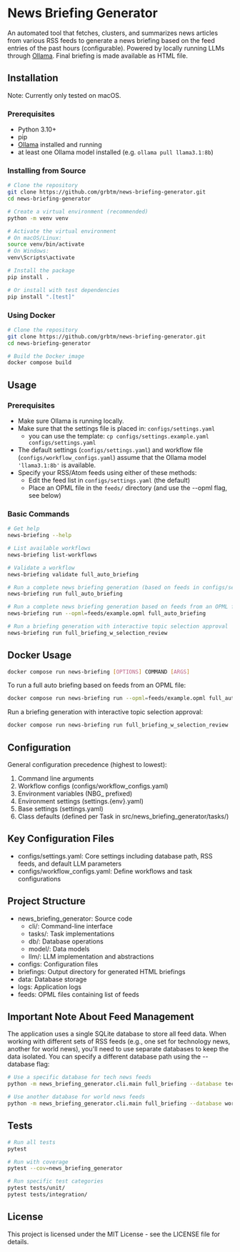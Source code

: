 # News Briefing Generator
An automated tool that fetches, clusters, and summarizes news articles from various RSS feeds to generate a news briefing based on the feed entries of the past hours (configurable). Powered by locally running LLMs through [Ollama](https://ollama.com/). Final briefing is made available as HTML file.


## Installation
Note: Currently only tested on macOS.

### Prerequisites
- Python 3.10+
- pip
- [Ollama](https://ollama.com/) installed and running
- at least one Ollama model installed (e.g. `ollama pull llama3.1:8b`)

### Installing from Source
```bash
# Clone the repository
git clone https://github.com/grbtm/news-briefing-generator.git
cd news-briefing-generator

# Create a virtual environment (recommended)
python -m venv venv

# Activate the virtual environment
# On macOS/Linux:
source venv/bin/activate
# On Windows:
venv\Scripts\activate

# Install the package
pip install .

# Or install with test dependencies
pip install ".[test]"
```

### Using Docker
```bash
# Clone the repository
git clone https://github.com/grbtm/news-briefing-generator.git
cd news-briefing-generator

# Build the Docker image
docker compose build
```

## Usage
### Prerequisites 
- Make sure Ollama is running locally.
- Make sure that the settings file is placed in: `configs/settings.yaml`
    - you can use the template: `cp configs/settings.example.yaml configs/settings.yaml`
- The default settings (`configs/settings.yaml`) and workflow file (`configs/workflow_configs.yaml`) assume that the Ollama model `'llama3.1:8b'` is available.
- Specify your RSS/Atom feeds using either of these methods:
  - Edit the feed list in `configs/settings.yaml` (the default)
  - Place an OPML file in the `feeds/` directory (and use the --opml flag, see below)

### Basic Commands
```bash
# Get help
news-briefing --help

# List available workflows
news-briefing list-workflows

# Validate a workflow
news-briefing validate full_auto_briefing

# Run a complete news briefing generation (based on feeds in configs/settings.yaml)
news-briefing run full_auto_briefing

# Run a complete news briefing generation based on feeds from an OPML file in feeds/
news-briefing run --opml=feeds/example.opml full_auto_briefing

# Run a briefing generation with interactive topic selection approval
news-briefing run full_briefing_w_selection_review
```


## Docker Usage
```bash
docker compose run news-briefing [OPTIONS] COMMAND [ARGS]
```
To run a full auto briefing based on feeds from an OPML file:
```bash
docker compose run news-briefing run --opml=feeds/example.opml full_auto_briefing
```
Run a briefing generation with interactive topic selection approval:
```bash
docker compose run news-briefing run full_briefing_w_selection_review
```


## Configuration
General configuration precedence (highest to lowest):
1. Command line arguments
2. Workflow configs (configs/workflow_configs.yaml)
3. Environment variables (NBG_ prefixed)
4. Environment settings (settings.{env}.yaml)
5. Base settings (settings.yaml)
6. Class defaults (defined per Task in src/news_briefing_generator/tasks/)

## Key Configuration Files
- configs/settings.yaml: Core settings including database path, RSS feeds, and default LLM parameters
- configs/workflow_configs.yaml: Define workflows and task configurations

## Project Structure
- news_briefing_generator: Source code
    - cli/: Command-line interface
    - tasks/: Task implementations
    - db/: Database operations
    - model/: Data models
    - llm/: LLM implementation and abstractions
- configs: Configuration files
- briefings: Output directory for generated HTML briefings
- data: Database storage
- logs: Application logs
- feeds: OPML files containing list of feeds

## Important Note About Feed Management
The application uses a single SQLite database to store all feed data. When working with different sets of RSS feeds (e.g., one set for technology news, another for world news), you'll need to use separate databases to keep the data isolated. You can specify a different database path using the --database flag:

```bash
# Use a specific database for tech news feeds
python -m news_briefing_generator.cli.main full_briefing --database tech_news.sqlite --opml tech_feeds.opml

# Use another database for world news feeds
python -m news_briefing_generator.cli.main full_briefing --database world_news.sqlite --opml world_feeds.opml
```

## Tests
```bash
# Run all tests
pytest

# Run with coverage
pytest --cov=news_briefing_generator

# Run specific test categories
pytest tests/unit/
pytest tests/integration/
```

## License
This project is licensed under the MIT License - see the LICENSE file for details.